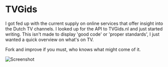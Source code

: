 # TVGids

I got fed up with the current supply on online services that offer insight into the Dutch TV channels. I looked up for the API to TVGids.nl and just started writing. This isn't made to display 'good code' or 'proper standards', I just wanted a quick overview on what's on TV.

Fork and improve if you must, who knows what might come of it.

![Screenshot](https://raw.github.com/Jorijn/tvgids/master/screenshot.png)
